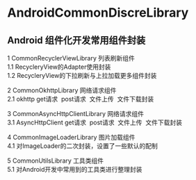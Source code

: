 # AndroidCommonDiscreLibrary
## Android 组件化开发常用组件封装

1 CommonRecyclerViewLibrary 列表刷新组件<br/>
1.1 RecycleryView的Adapter使用封装<br/>
1.2 RecycleryView的下拉刷新与上拉加载更多组件封装


2 CommonOkhttpLibrary 网络请求组件<br/>
2.1 okhttp get请求  post请求  文件上传  文件下载封装


3 CommonAsyncHttpClientLibrary 网络请求组件<br/>
3.1 AsyncHttpClient get请求  post请求  文件上传  文件下载封装

4 CommonImageLoaderLibrary 图片加载组件<br/>
4.1 对ImageLoader的二次封装，设置了一些默认的配制


5 CommonUtilsLibrary 工具类组件<br/>
5.1 对Android开发中常用到的工具类进行整理封装
